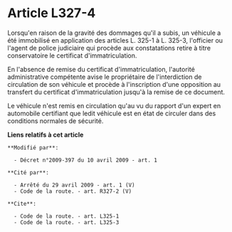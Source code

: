# Article L327-4

Lorsqu'en raison de la gravité des dommages qu'il a subis, un véhicule a été immobilisé en application des articles L. 325-1
à L. 325-3, l'officier ou l'agent de police judiciaire qui procède aux constatations retire à titre conservatoire le
certificat d'immatriculation. 

En l'absence de remise du certificat d'immatriculation, l'autorité administrative compétente avise le propriétaire de
l'interdiction de circulation de son véhicule et procède à l'inscription d'une opposition au transfert du certificat
d'immatriculation jusqu'à la remise de ce document. 

Le véhicule n'est remis en circulation qu'au vu du rapport d'un expert en automobile certifiant que ledit véhicule est en
état de circuler dans des conditions normales de sécurité.

**Liens relatifs à cet article**

	**Modifié par**:

	  - Décret n°2009-397 du 10 avril 2009 - art. 1

	**Cité par**:

	  - Arrêté du 29 avril 2009 - art. 1 (V)
	  - Code de la route. - art. R327-2 (V)

	**Cite**:

	  - Code de la route. - art. L325-1
	  - Code de la route. - art. L325-3
